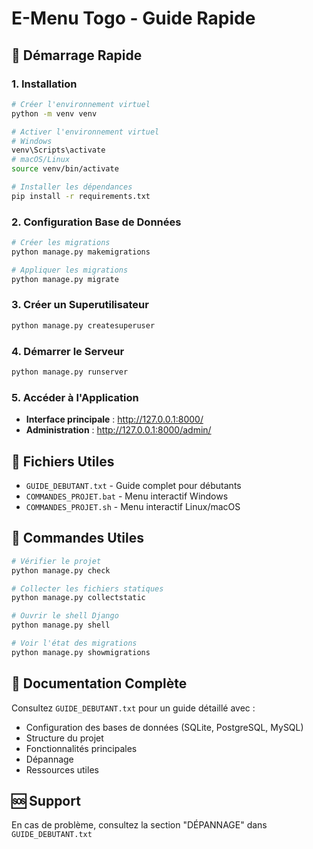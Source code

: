# E-Menu Togo - Guide Rapide

## 🚀 Démarrage Rapide

### 1. Installation
```bash
# Créer l'environnement virtuel
python -m venv venv

# Activer l'environnement virtuel
# Windows
venv\Scripts\activate
# macOS/Linux
source venv/bin/activate

# Installer les dépendances
pip install -r requirements.txt
```

### 2. Configuration Base de Données
```bash
# Créer les migrations
python manage.py makemigrations

# Appliquer les migrations
python manage.py migrate
```

### 3. Créer un Superutilisateur
```bash
python manage.py createsuperuser
```

### 4. Démarrer le Serveur
```bash
python manage.py runserver
```

### 5. Accéder à l'Application
- **Interface principale** : http://127.0.0.1:8000/
- **Administration** : http://127.0.0.1:8000/admin/

## 📁 Fichiers Utiles

- `GUIDE_DEBUTANT.txt` - Guide complet pour débutants
- `COMMANDES_PROJET.bat` - Menu interactif Windows
- `COMMANDES_PROJET.sh` - Menu interactif Linux/macOS

## 🔧 Commandes Utiles

```bash
# Vérifier le projet
python manage.py check

# Collecter les fichiers statiques
python manage.py collectstatic

# Ouvrir le shell Django
python manage.py shell

# Voir l'état des migrations
python manage.py showmigrations
```

## 📖 Documentation Complète

Consultez `GUIDE_DEBUTANT.txt` pour un guide détaillé avec :
- Configuration des bases de données (SQLite, PostgreSQL, MySQL)
- Structure du projet
- Fonctionnalités principales
- Dépannage
- Ressources utiles

## 🆘 Support

En cas de problème, consultez la section "DÉPANNAGE" dans `GUIDE_DEBUTANT.txt`

